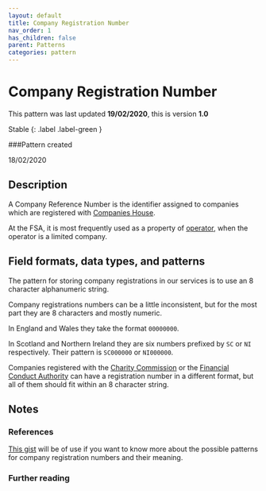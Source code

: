 ```yaml
---
layout: default
title: Company Registration Number
nav_order: 1
has_children: false
parent: Patterns
categories: pattern
---
```


# Company Registration Number

This pattern was last updated **19/02/2020**, this is version **1.0**

Stable
{: .label .label-green }

###Pattern created

18/02/2020

## Description

A Company Reference Number is the identifier assigned to companies which are registered with [Companies House](https://www.gov.uk/government/organisations/companies-house).

At the FSA, it is most frequently used as a property of [operator](/enterprise-data-models/entities/operator.md), when the operator is a limited company.

## Field formats, data types, and patterns

The pattern for storing company registrations in our services is to use an 8 character alphanumeric string.

Company registrations numbers can be a little inconsistent, but for the most part they are 8 characters and mostly numeric.

In England and Wales they take the format `00000000`.

In Scotland and Northern Ireland they are six numbers prefixed by `SC` or `NI` respectively. Their pattern is `SC000000` or `NI000000`.

Companies registered with the [Charity Commission](https://www.gov.uk/government/organisations/charity-commission) or the [Financial Conduct Authority](https://register.fca.org.uk/ShPo_HomePage) can have a registration number in a different format, but all of them should fit within an 8 character string.

## Notes

### References
[This gist](https://gist.github.com/drkane/ef0c41aa19275a6c7cf1f3fff00356e6) will be of use if you want to know more about the possible patterns for company registration numbers and their meaning.

### Further reading
